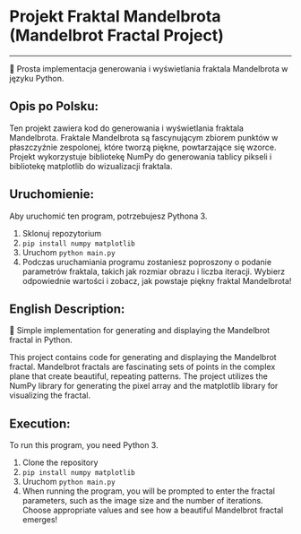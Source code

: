 # Projekt Fraktal Mandelbrota (Mandelbrot Fractal Project)
---
🎨 Prosta implementacja generowania i wyświetlania fraktala Mandelbrota w języku Python.

## Opis po Polsku:

Ten projekt zawiera kod do generowania i wyświetlania fraktala Mandelbrota. Fraktale Mandelbrota są fascynującym zbiorem punktów w płaszczyźnie zespolonej, które tworzą piękne, powtarzające się wzorce. Projekt wykorzystuje bibliotekę NumPy do generowania tablicy pikseli i bibliotekę matplotlib do wizualizacji fraktala.

## Uruchomienie:

Aby uruchomić ten program, potrzebujesz Pythona 3. 

1. Sklonuj repozytorium
2. `pip install numpy matplotlib`
3. Uruchom `python main.py`
4. Podczas uruchamiania programu zostaniesz poproszony o podanie parametrów fraktala, takich jak rozmiar obrazu i liczba iteracji. Wybierz odpowiednie wartości i zobacz, jak powstaje piękny fraktal Mandelbrota!

## English Description:
🎨 Simple implementation for generating and displaying the Mandelbrot fractal in Python.

This project contains code for generating and displaying the Mandelbrot fractal. Mandelbrot fractals are fascinating sets of points in the complex plane that create beautiful, repeating patterns. The project utilizes the NumPy library for generating the pixel array and the matplotlib library for visualizing the fractal.

## Execution:

To run this program, you need Python 3. 

1. Clone the repository
2. `pip install numpy matplotlib`
3. Uruchom `python main.py`
4. When running the program, you will be prompted to enter the fractal parameters, such as the image size and the number of iterations. Choose appropriate values and see how a beautiful Mandelbrot fractal emerges!
